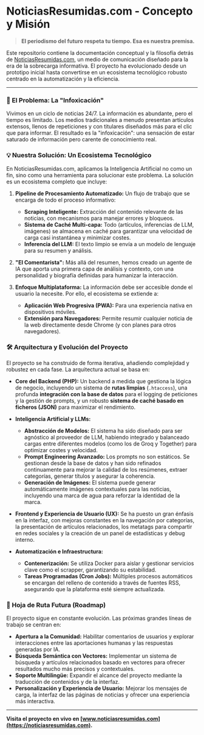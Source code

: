 # NoticiasResumidas.com - Concepto y Misión

> **El periodismo del futuro respeta tu tiempo. Esa es nuestra premisa.**

Este repositorio contiene la documentación conceptual y la filosofía detrás de [NoticiasResumidas.com](https://noticiasresumidas.com), un medio de comunicación diseñado para la era de la sobrecarga informativa. El proyecto ha evolucionado desde un prototipo inicial hasta convertirse en un ecosistema tecnológico robusto centrado en la automatización y la eficiencia.

---

### 🎯 El Problema: La "Infoxicación"

Vivimos en un ciclo de noticias 24/7. La información es abundante, pero el tiempo es limitado. Los medios tradicionales a menudo presentan artículos extensos, llenos de repeticiones y con titulares diseñados más para el clic que para informar. El resultado es la "infoxicación": una sensación de estar saturado de información pero carente de conocimiento real.

### 💡 Nuestra Solución: Un Ecosistema Tecnológico

En NoticiasResumidas.com, aplicamos la Inteligencia Artificial no como un fin, sino como una herramienta para solucionar este problema. La solución es un ecosistema completo que incluye:

1.  **Pipeline de Procesamiento Automatizado:** Un flujo de trabajo que se encarga de todo el proceso informativo:
    *   **Scraping Inteligente:** Extracción del contenido relevante de las noticias, con mecanismos para manejar errores y bloqueos.
    *   **Sistema de Caché Multi-capa:** Todo (artículos, inferencias de LLM, imágenes) se almacena en caché para garantizar una velocidad de carga casi instantánea y minimizar costes.
    *   **Inferencia del LLM:** El texto limpio se envía a un modelo de lenguaje para su resumen y análisis.

2.  **"El Comentarista":** Más allá del resumen, hemos creado un agente de IA que aporta una primera capa de análisis y contexto, con una personalidad y biografía definidas para humanizar la interacción.

3.  **Enfoque Multiplataforma:** La información debe ser accesible donde el usuario la necesite. Por ello, el ecosistema se extiende a:
    *   **Aplicación Web Progresiva (PWA):** Para una experiencia nativa en dispositivos móviles.
    *   **Extensión para Navegadores:** Permite resumir cualquier noticia de la web directamente desde Chrome (y con planes para otros navegadores).

### 🛠️ Arquitectura y Evolución del Proyecto

El proyecto se ha construido de forma iterativa, añadiendo complejidad y robustez en cada fase. La arquitectura actual se basa en:

*   **Core del Backend (PHP):** Un backend a medida que gestiona la lógica de negocio, incluyendo un sistema de **rutas limpias** (`.htaccess`), una profunda **integración con la base de datos** para el logging de peticiones y la gestión de prompts, y un robusto **sistema de caché basado en ficheros (JSON)** para maximizar el rendimiento.

*   **Inteligencia Artificial y LLMs:**
    *   **Abstracción de Modelos:** El sistema ha sido diseñado para ser agnóstico al proveedor de LLM, habiendo integrado y balanceado cargas entre diferentes modelos (como los de Groq y Together) para optimizar costes y velocidad.
    *   **Prompt Engineering Avanzado:** Los prompts no son estáticos. Se gestionan desde la base de datos y han sido refinados continuamente para mejorar la calidad de los resúmenes, extraer categorías, generar títulos y asegurar la coherencia.
    *   **Generación de Imágenes:** El sistema puede generar automáticamente imágenes contextuales para las noticias, incluyendo una marca de agua para reforzar la identidad de la marca.

*   **Frontend y Experiencia de Usuario (UX):** Se ha puesto un gran énfasis en la interfaz, con mejoras constantes en la navegación por categorías, la presentación de artículos relacionados, los metatags para compartir en redes sociales y la creación de un panel de estadísticas y debug interno.

*   **Automatización e Infraestructura:**
    *   **Contenerización:** Se utiliza Docker para aislar y gestionar servicios clave como el scrapper, garantizando su estabilidad.
    *   **Tareas Programadas (Cron Jobs):** Múltiples procesos automáticos se encargan del relleno de contenido a través de fuentes RSS, asegurando que la plataforma esté siempre actualizada.

### 🚀 Hoja de Ruta Futura (Roadmap)

El proyecto sigue en constante evolución. Las próximas grandes líneas de trabajo se centran en:

*   **Apertura a la Comunidad:** Habilitar comentarios de usuarios y explorar interacciones entre las aportaciones humanas y las respuestas generadas por IA.
*   **Búsqueda Semántica con Vectores:** Implementar un sistema de búsqueda y artículos relacionados basado en vectores para ofrecer resultados mucho más precisos y contextuales.
*   **Soporte Multilingüe:** Expandir el alcance del proyecto mediante la traducción de contenidos y de la interfaz.
*   **Personalización y Experiencia de Usuario:** Mejorar los mensajes de carga, la interfaz de las páginas de noticias y ofrecer una experiencia más interactiva.

---

**Visita el proyecto en vivo en [www.noticiasresumidas.com](https://noticiasresumidas.com).**
